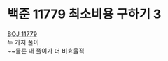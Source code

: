 # 백준 11779 최소비용 구하기 3

[BOJ 11779](https://www.acmicpc.net/problem/11779)
<br/>
두 가지 풀이
<br/>
~~물론 내 풀이가 더 비효율적
